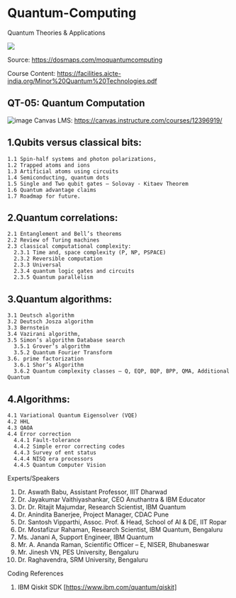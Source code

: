 # Quantum-Computing
Quantum Theories &amp; Applications

<img src="https://cdn.myportfolio.com/b268981b-d19c-44b4-ae50-645ed14e0457/59b43da2-dfec-4b07-9f3a-260b979c2614.png?h=80ca327eb01b4a5db51a0f2ce39495dc">

Source: https://dosmaps.com/moquantumcomputing

Course Content: https://facilities.aicte-india.org/Minor%20Quantum%20Technologies.pdf

## QT-05: Quantum Computation
![image](https://github.com/user-attachments/assets/cb66b90d-71c8-412f-9cd5-bcd0dbf101ab)
Canvas LMS: https://canvas.instructure.com/courses/12396919/

## 1.Qubits versus classical bits: 
	1.1 Spin-half systems and photon polarizations,
	1.2 Trapped atoms and ions
	1.3 Artificial atoms using circuits
	1.4 Semiconducting, quantum dots
	1.5 Single and Two qubit gates – Solovay - Kitaev Theorem
	1.6 Quantum advantage claims
	1.7 Roadmap for future.

## 2.Quantum correlations: 
	2.1 Entanglement and Bell’s theorems
	2.2 Review of Turing machines
	2.3 classical computational complexity: 
	  2.3.1 Time and, space complexity (P, NP, PSPACE)
	  2.3.2 Reversible computation
	  2.3.3 Universal
	  2.3.4 quantum logic gates and circuits
	  2.3.5 Quantum parallelism

## 3.Quantum algorithms: 
	3.1 Deutsch algorithm
	3.2 Deutsch Josza algorithm
	3.3 Bernstein
	3.4 Vazirani algorithm, 
	3.5 Simon’s algorithm Database search
	  3.5.1 Grover’s algorithm
	  3.5.2 Quantum Fourier Transform 
	3.6. prime factorization
	  3.6.1 Shor’s Algorithm
	  3.6.2 Quantum complexity classes – Q, EQP, BQP, BPP, QMA, Additional Quantum

## 4.Algorithms: 
	4.1 Variational Quantum Eigensolver (VQE)
	4.2 HHL
	4.3 QAOA
	4.4 Error correction
	  4.4.1 Fault-tolerance
	  4.4.2 Simple error correcting codes
	  4.4.3 Survey of ent status
	  4.4.4 NISQ era processors
	  4.4.5 Quantum Computer Vision

Experts/Speakers

1) Dr. Aswath Babu, Assistant Professor, IIIT Dharwad
2) Dr. Jayakumar Vaithiyashankar, CEO Anuthantra & IBM Educator
3) Dr. Dr. Ritajit Majumdar, Research Scientist, IBM Quantum
4) Dr. Anindita Banerjee, Project Manager, CDAC Pune
5) Dr. Santosh Vipparthi, Assoc. Prof. & Head, School of AI & DE, IIT Ropar
6) Dr. Mostafizur Rahaman, Research Scientist, IBM Quantum, Bengaluru
7) Ms. Janani A, Support Engineer, IBM Quantum
8) Mr. A. Ananda Raman, Scientific Officer – E, NISER, Bhubaneswar
9) Mr. Jinesh VN, PES University, Bengaluru
10) Dr. Raghavendra, SRM University, Bengaluru

Coding References
1) IBM Qiskit SDK [https://www.ibm.com/quantum/qiskit]
